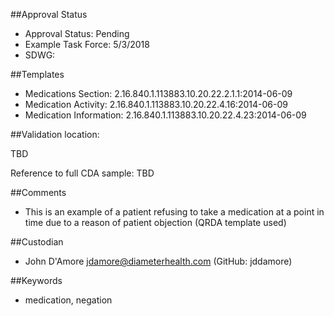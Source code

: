 ##Approval Status

* Approval Status: Pending
* Example Task Force: 5/3/2018
* SDWG:

##Templates

* Medications Section: 2.16.840.1.113883.10.20.22.2.1.1:2014-06-09
* Medication Activity: 2.16.840.1.113883.10.20.22.4.16:2014-06-09
* Medication Information: 2.16.840.1.113883.10.20.22.4.23:2014-06-09

##Validation location:

TBD

Reference to full CDA sample: TBD

##Comments

* This is an example of a patient refusing to take a medication at a point in time due to a reason of patient objection (QRDA template used)

##Custodian

* John D'Amore jdamore@diameterhealth.com (GitHub: jddamore)

##Keywords

* medication, negation
